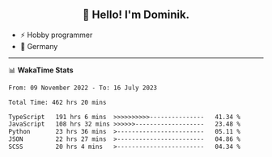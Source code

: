 <h2 align="center">👋 Hello! I'm Dominik.</h2>

- ⚡ Hobby programmer
- 📍 Germany

---
📊 **WakaTime Stats**
<!--START_SECTION:waka-->

```txt
From: 09 November 2022 - To: 16 July 2023

Total Time: 462 hrs 20 mins

TypeScript   191 hrs 6 mins  >>>>>>>>>>---------------   41.34 %
JavaScript   108 hrs 32 mins >>>>>>-------------------   23.48 %
Python       23 hrs 36 mins  >------------------------   05.11 %
JSON         22 hrs 27 mins  >------------------------   04.86 %
SCSS         20 hrs 4 mins   >------------------------   04.34 %
```

<!--END_SECTION:waka-->
